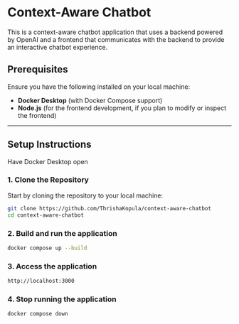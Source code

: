 # Context-Aware Chatbot

This is a context-aware chatbot application that uses a backend powered by OpenAI and a frontend that communicates with the backend to provide an interactive chatbot experience.

## Prerequisites

Ensure you have the following installed on your local machine:

- **Docker Desktop** (with Docker Compose support)
- **Node.js** (for the frontend development, if you plan to modify or inspect the frontend)

---

## Setup Instructions

Have Docker Desktop open

### 1. Clone the Repository

Start by cloning the repository to your local machine:

```sh
git clone https://github.com/ThrishaKopula/context-aware-chatbot
cd context-aware-chatbot
```

### 2. Build and run the application

```sh
docker compose up --build
```

### 3. Access the application

```sh
http://localhost:3000
```


### 4. Stop running the application

```sh
docker compose down
```


